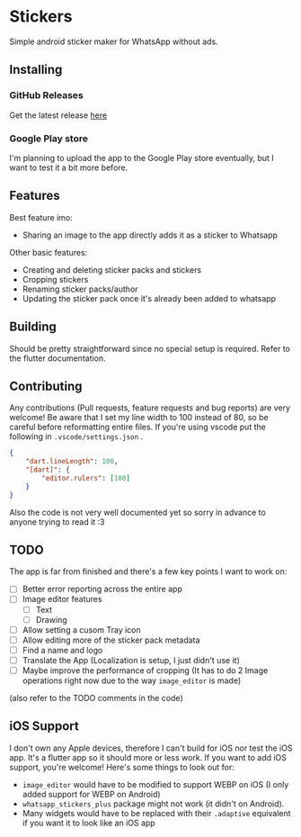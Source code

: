 # Stickers

Simple android sticker maker for WhatsApp without ads.

## Installing

### GitHub Releases

Get the latest release [here](https://github.com/lolocomotive/stickers/releases)

### Google Play store

I'm planning to upload the app to the Google Play store eventually, but I want to test it a bit more before.

## Features

Best feature imo:

-   Sharing an image to the app directly adds it as a sticker to Whatsapp

Other basic features:

-   Creating and deleting sticker packs and stickers
-   Cropping stickers
-   Renaming sticker packs/author
-   Updating the sticker pack once it's already been added to whatsapp

## Building

Should be pretty straightforward since no special setup is required. Refer to the flutter documentation.

## Contributing

Any contributions (Pull requests, feature requests and bug reports) are very welcome!
Be aware that I set my line width to 100 instead of 80, so be careful before reformatting entire files. If you're using vscode put the following in `.vscode/settings.json` .

```json
{
    "dart.lineLength": 100,
    "[dart]": {
        "editor.rulers": [100]
    }
}
```

Also the code is not very well documented yet so sorry in advance to anyone trying to read it :3

## TODO

The app is far from finished and there's a few key points I want to work on:

-   [ ] Better error reporting across the entire app
-   [ ] Image editor features
    -   [ ] Text
    -   [ ] Drawing
-   [ ] Allow setting a cusom Tray icon
-   [ ] Allow editing more of the sticker pack metadata
-   [ ] Find a name and logo
-   [ ] Translate the App (Localization is setup, I just didn't use it)
-   [ ] Maybe improve the performance of cropping (It has to do 2 Image operations right now due to the way `image_editor` is made)

(also refer to the TODO comments in the code)

## iOS Support

I don't own any Apple devices, therefore I can't build for iOS nor test the iOS app. It's a flutter app so it should more or less work.
If you want to add iOS support, you're welcome! Here's some things to look out for:

-   `image_editor` would have to be modified to support WEBP on iOS (I only added support for WEBP on Android)
-   `whatsapp_stickers_plus` package might not work (it didn't on Android).
-   Many widgets would have to be replaced with their `.adaptive` equivalent if you want it to look like an iOS app
